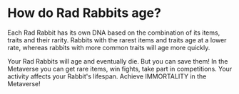 
# How do Rad Rabbits age?

Each Rad Rabbit has its own DNA based on the combination of its items, traits and their rarity. Rabbits with the rarest items and traits age at a lower rate, whereas rabbits with more common traits will age more quickly. 

Your Rad Rabbits will age and eventually die. But you can save them! In the Metaverse you can get rare items, win fights, take part in competitions. Your activity affects your Rabbit's lifespan. Achieve IMMORTALITY in the Metaverse! 
